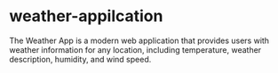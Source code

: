 # weather-appilcation
The Weather App is a modern web application that provides users with weather information for any location, including temperature, weather description, humidity, and wind speed.

